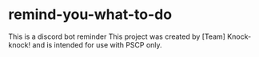 # remind-you-what-to-do
This is a discord bot reminder
This project was created by [Team] Knock-knock! and is intended for use with PSCP only.

